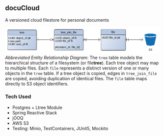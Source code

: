 ## docuCloud
A versioned cloud filestore for personal documents

![er](https://raw.githubusercontent.com/ericghara/docuCloud/main/backend/misc/abbreviated_er_diagram.png)
*Abbreviated Entity Relationship Diagram:* The `tree` table models the hierarchical structure of a filesystem (or file**tree**).  Each tree object may map to multiple files. Each `file` represents a distinct version of one or many objects in the `tree` table.  If a tree object is copied, edges in `tree_join_file` are copied, avoiding duplication of identical files.  The `file` table maps directly to S3 object identifiers.

### Tech Used
- Postgres + Ltree Module
- Spring Reactive Stack
- jOOQ
- AWS S3
- Testing: Minio, TestContainers, JUnit5, Mockito
